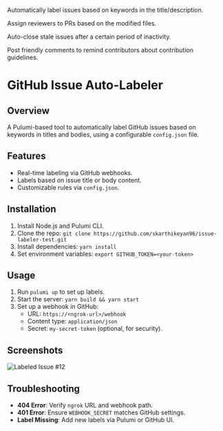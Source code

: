 Automatically label issues based on keywords in the title/description.

Assign reviewers to PRs based on the modified files.

Auto-close stale issues after a certain period of inactivity.

Post friendly comments to remind contributors about contribution guidelines.

# GitHub Issue Auto-Labeler

## Overview

A Pulumi-based tool to automatically label GitHub issues based on keywords in titles and bodies, using a configurable `config.json` file.

## Features

- Real-time labeling via GitHub webhooks.
- Labels based on issue title or body content.
- Customizable rules via `config.json`.

## Installation

1. Install Node.js and Pulumi CLI.
2. Clone the repo: `git clone https://github.com/skarthikeyan96/issue-labeler-test.git`
3. Install dependencies: `yarn install`
4. Set environment variables: `export GITHUB_TOKEN=<your-token>`

## Usage

1. Run `pulumi up` to set up labels.
2. Start the server: `yarn build && yarn start`
3. Set up a webhook in GitHub:
   - URL: `https://<ngrok-url>/webhook`
   - Content type: `application/json`
   - Secret: `my-secret-token` (optional, for security).

## Screenshots

![Labeled Issue #12](path-to-issue-12-screenshot.png)

## Troubleshooting

- **404 Error**: Verify `ngrok` URL and webhook path.
- **401 Error**: Ensure `WEBHOOK_SECRET` matches GitHub settings.
- **Label Missing**: Add new labels via Pulumi or GitHub UI.
